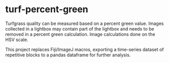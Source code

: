 # turf-percent-green
Turfgrass quality can be measured based on a percent green value. Images collected in a lightbox may contain part of the lightbox and needs to be removed in a percent green calculation. Image calculations done on the HSV scale.

This project replaces Fiji/ImageJ macros, exporting a time-series dataset of repetitive blocks to a pandas dataframe for further analysis.
